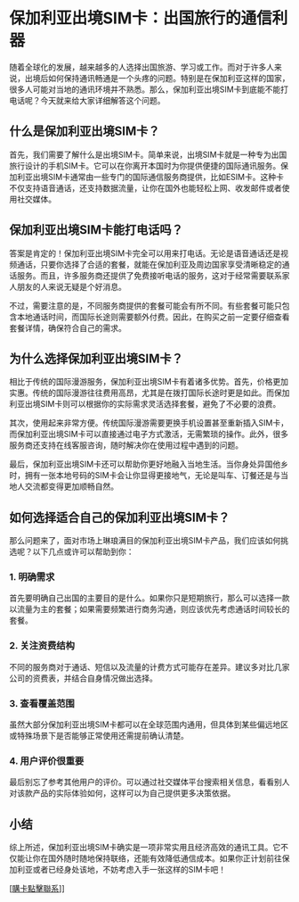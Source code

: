 # 保加利亚出境SIM卡：出国旅行的通信利器

随着全球化的发展，越来越多的人选择出国旅游、学习或工作。而对于许多人来说，出境后如何保持通讯畅通是一个头疼的问题。特别是在保加利亚这样的国家，很多人可能对当地的通讯环境并不熟悉。那么，保加利亚出境SIM卡到底能不能打电话呢？今天就来给大家详细解答这个问题。

## 什么是保加利亚出境SIM卡？

首先，我们需要了解什么是出境SIM卡。简单来说，出境SIM卡就是一种专为出国旅行设计的手机SIM卡。它可以在你离开本国时为你提供便捷的国际通讯服务。保加利亚出境SIM卡通常由一些专门的国际通信服务商提供，比如ESIM卡。这种卡不仅支持语音通话，还支持数据流量，让你在国外也能轻松上网、收发邮件或者使用社交媒体。

## 保加利亚出境SIM卡能打电话吗？

答案是肯定的！保加利亚出境SIM卡完全可以用来打电话。无论是语音通话还是视频通话，只要你选择了合适的套餐，就能在保加利亚及周边国家享受清晰稳定的通话服务。而且，许多服务商还提供了免费接听电话的服务，这对于经常需要联系家人朋友的人来说无疑是个好消息。

不过，需要注意的是，不同服务商提供的套餐可能会有所不同。有些套餐可能只包含本地通话时间，而国际长途则需要额外付费。因此，在购买之前一定要仔细查看套餐详情，确保符合自己的需求。

## 为什么选择保加利亚出境SIM卡？

相比于传统的国际漫游服务，保加利亚出境SIM卡有着诸多优势。首先，价格更加实惠。传统的国际漫游往往费用高昂，尤其是在拨打国际长途时更是如此。而保加利亚出境SIM卡则可以根据你的实际需求灵活选择套餐，避免了不必要的浪费。

其次，使用起来非常方便。传统国际漫游需要更换手机设置甚至重新插入SIM卡，而保加利亚出境SIM卡可以直接通过电子方式激活，无需繁琐的操作。此外，很多服务商还支持在线客服咨询，随时解决你在使用过程中遇到的问题。

最后，保加利亚出境SIM卡还可以帮助你更好地融入当地生活。当你身处异国他乡时，拥有一张本地号码的SIM卡会让你显得更接地气，无论是叫车、订餐还是与当地人交流都变得更加顺畅自然。

## 如何选择适合自己的保加利亚出境SIM卡？

那么问题来了，面对市场上琳琅满目的保加利亚出境SIM卡产品，我们应该如何挑选呢？以下几点或许可以帮助到你：

### 1. 明确需求
首先要明确自己出国的主要目的是什么。如果你只是短期旅行，那么可以选择一款以流量为主的套餐；如果需要频繁进行商务沟通，则应该优先考虑通话时间较长的套餐。

### 2. 关注资费结构
不同的服务商对于通话、短信以及流量的计费方式可能存在差异。建议多对比几家公司的资费表，并结合自身情况做出选择。

### 3. 查看覆盖范围
虽然大部分保加利亚出境SIM卡都可以在全球范围内通用，但具体到某些偏远地区或特殊场景下是否能够正常使用还需提前确认清楚。

### 4. 用户评价很重要
最后别忘了参考其他用户的评价。可以通过社交媒体平台搜索相关信息，看看别人对该款产品的实际体验如何，这样可以为自己提供更多决策依据。

## 小结

综上所述，保加利亚出境SIM卡确实是一项非常实用且经济高效的通讯工具。它不仅能让你在国外随时随地保持联络，还能有效降低通信成本。如果你正计划前往保加利亚或者已经身处该地，不妨考虑入手一张这样的SIM卡吧！

[[購卡點擊聯系](https://t.me/s/esim1088)]]